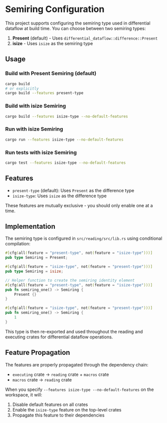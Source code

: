# Semiring Configuration

This project supports configuring the semiring type used in differential dataflow at build time. You can choose between two semiring types:

1. **Present** (default) - Uses `differential_dataflow::difference::Present`
2. **isize** - Uses `isize` as the semiring type

## Usage

### Build with Present Semiring (default)
```bash
cargo build
# or explicitly
cargo build --features present-type
```

### Build with isize Semiring  
```bash
cargo build --features isize-type --no-default-features
```

### Run with isize Semiring
```bash
cargo run --features isize-type --no-default-features
```

### Run tests with isize Semiring
```bash
cargo test --features isize-type --no-default-features
```

## Features

- `present-type` (default): Uses `Present` as the difference type
- `isize-type`: Uses `isize` as the difference type

These features are mutually exclusive - you should only enable one at a time.

## Implementation

The semiring type is configured in `src/reading/src/lib.rs` using conditional compilation:

```rust
#[cfg(all(feature = "present-type", not(feature = "isize-type")))]
pub type Semiring = Present;

#[cfg(all(feature = "isize-type", not(feature = "present-type")))]
pub type Semiring = isize;

// Helper function to create the semiring identity element
#[cfg(all(feature = "present-type", not(feature = "isize-type")))]
pub fn semiring_one() -> Semiring {
    Present {}
}

#[cfg(all(feature = "isize-type", not(feature = "present-type")))]
pub fn semiring_one() -> Semiring {
    1
}
```

This type is then re-exported and used throughout the reading and executing crates for differential dataflow operations.

## Feature Propagation

The features are properly propagated through the dependency chain:
- `executing` crate → `reading` crate + `macros` crate
- `macros` crate → `reading` crate

When you specify `--features isize-type --no-default-features` on the workspace, it will:
1. Disable default features on all crates
2. Enable the `isize-type` feature on the top-level crates
3. Propagate this feature to their dependencies
